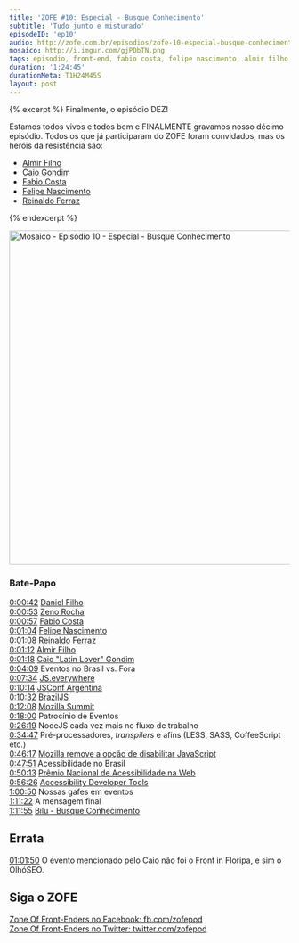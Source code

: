 ```yaml
---
title: 'ZOFE #10: Especial - Busque Conhecimento'
subtitle: 'Tudo junto e misturado'
episodeID: 'ep10'
audio: http://zofe.com.br/episodios/zofe-10-especial-busque-conhecimento
mosaico: http://i.imgur.com/gjPDbTN.png
tags: episodio, front-end, fabio costa, felipe nascimento, almir filho, caio gondim, reinaldo ferraz, especial, bilu
duration: '1:24:45'
durationMeta: T1H24M45S
layout: post
---
```


{% excerpt %}
Finalmente, o episódio DEZ!

Estamos todos vivos e todos bem e FINALMENTE gravamos nosso décimo episódio. Todos os que já participaram do ZOFE foram convidados, mas os heróis da resistência são:

* [Almir Filho](http://almirfilho.com/)
* [Caio Gondim](http://caiogondim.com/)
* [Fabio Costa](https://github.com/fabiomcosta)
* [Felipe Nascimento](http://felipenmoura.org/)
* [Reinaldo Ferraz](http://www.reinaldoferraz.com.br/)

{% endexcerpt %}

<img title="Mosaico - Episódio 10 - Especial - Busque Conhecimento" src="http://i.imgur.com/gjPDbTN.png" class="mosaico" alt="Mosaico - Episódio 10  - Especial - Busque Conhecimento" width="600" height="600">


### Bate-Papo

[0:00:42](#t=0m42s) [Daniel Filho](http://twitter.com/danielfilho)<br>
[0:00:53](#t=0m53s) [Zeno Rocha](http://zenorocha.com/)<br>
[0:00:57](#t=0m57s) [Fabio Costa](https://github.com/fabiomcosta)<br>
[0:01:04](#t=1m4s) [Felipe Nascimento](http://felipenmoura.org)<br>
[0:01:08](#t=1m8s) [Reinaldo Ferraz](http://www.reinaldoferraz.com.br)<br>
[0:01:12](#t=1m12s) [Almir Filho](http://almirfilho.com)<br>
[0:01:18](#t=1m18s) [Caio "Latin Lover" Gondim](http://caiogondim.com)<br>
[0:04:09](#t=4m09s) Eventos no Brasil vs. Fora<br>
[0:07:34](#t=7m34s) [JS.everywhere](http://www.jseverywhere.org/)<br>
[0:10:14](#t=10m14s) [JSConf Argentina](http://jsconf.com.ar/)<br>
[0:10:32](#t=10m32s) [BrazilJS](http://braziljs.com.br/)<br>
[0:12:08](#t=12m08s) [Mozilla Summit](http://summit.mozilla.org/)<br>
[0:18:00](#t=18m0s) Patrocínio de Eventos<br>
[0:26:19](#t=26m19s) NodeJS cada vez mais no fluxo de trabalho<br>
[0:34:47](#t=34m47s) Pré-processadores, *transpilers* e afins (LESS, SASS, CoffeeScript etc.)<br>
[0:46:17](#t=46m17s) [Mozilla remove a opção de disabilitar JavaScript](https://bugzilla.mozilla.org/show_bug.cgi?id=873709)<br>
[0:47:51](#t=47m51s) Acessibilidade no Brasil<br>
[0:50:13](#t=50m13s) [Prêmio Nacional de Acessibilidade na Web](http://premio.w3c.br/)<br>
[0:56:26](#t=56m26s) [Accessibility Developer Tools](https://github.com/GoogleChrome/accessibility-developer-tools)<br>
[1:00:50](#t=1h0m50s) Nossas gafes em eventos<br>
[1:11:22](#t=1h11m22s) A mensagem final<br>
[1:11:55](#t=1h11m55s) [Bilu - Busque Conhecimento](http://www.youtube.com/watch?v=GggUi3KQpLc)<br>


## Errata

[01:01:50](#t=1h01m50s) O evento mencionado pelo Caio não foi o Front in Floripa, e sim o OlhóSEO.


## Siga o ZOFE

[Zone Of Front-Enders no Facebook: fb.com/zofepod](http://fb.com/zofepod/ "ZOFE no Facebook: fb.com/zofepod")<br>
[Zone Of Front-Enders no Twitter: twitter.com/zofepod](http://twitter.com/zofepod/ "ZOFE no Twitter")<br>
